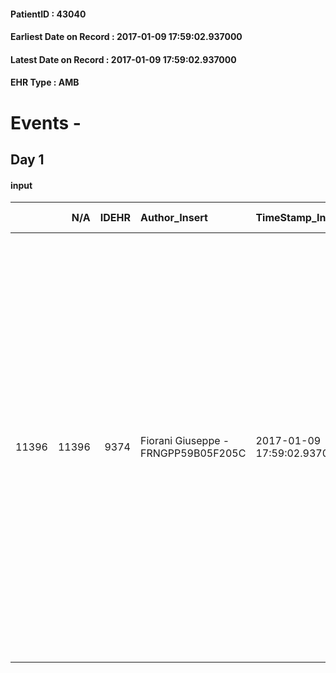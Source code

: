
#### PatientID : 43040
#### Earliest Date on Record : 2017-01-09 17:59:02.937000
#### Latest Date on Record : 2017-01-09 17:59:02.937000
#### EHR Type : AMB

# Events - 

## Day 1

#### input
|       |    N/A |   IDEHR | Author_Insert                       | TimeStamp_Insert           | EHRType   |   PatientID |   IDDigitalSignDocument | persone_vicine   |   Unnamed: 0_x.1 |   IDANAMNESI_SOCIALE | Patient   | FamigliaAltro   | Paziente_T   | FamigliaAltro_T   |   Non_Rilevabile_x.1 | Note_Non_Rilevabile_x.1   | opt_Problemi   | ds_note_timori                                                                                                                                                                                                                                                                                                                             | chk_contr_sintomi   | chk_competenza                                 | opt_paziente_a   | opt_famiglia_a   | opt_adeguatezza   | opt_paziente_solo   | ds_note_con                                                                                                                                                                                                                                                                                                                                                       | opt_presente_assente   | Presenza_minori   | Caregiver_principale   | opt_capacita         | opt_necessario   | opt_presente   | opt_risorse_ec   | opt_paziente_psi   | opt_Ins_vol   | opt_paziente_ad   | opt_caregiver_ad   | opt_esenzione   | opt_inv_civile   |   ds_codice_es | Needs                                               | Domestic partnership    | Fragility                    | opt_disponibilita_f   | opt_indennita_acc   | opt_famiglia_psi   | opt_disponibilit_paz   |
|------:|-------:|--------:|:------------------------------------|:---------------------------|:----------|------------:|------------------------:|:-----------------|-----------------:|---------------------:|:----------|:----------------|:-------------|:------------------|---------------------:|:--------------------------|:---------------|:-------------------------------------------------------------------------------------------------------------------------------------------------------------------------------------------------------------------------------------------------------------------------------------------------------------------------------------------|:--------------------|:-----------------------------------------------|:-----------------|:-----------------|:------------------|:--------------------|:------------------------------------------------------------------------------------------------------------------------------------------------------------------------------------------------------------------------------------------------------------------------------------------------------------------------------------------------------------------|:-----------------------|:------------------|:-----------------------|:---------------------|:-----------------|:---------------|:-----------------|:-------------------|:--------------|:------------------|:-------------------|:----------------|:-----------------|---------------:|:----------------------------------------------------|:------------------------|:-----------------------------|:----------------------|:--------------------|:-------------------|:-----------------------|
| 11396 |  11396 |    9374 | Fiorani Giuseppe - FRNGPP59B05F205C | 2017-01-09 17:59:02.937000 | AMB       |       43040 |                  609042 | N/A              |             4961 |                 3228 | Si#1      | Si#1            | Parziale#2   | Si#1              |                    0 | NR                        | No#0           | Situazione familiare complessivamente critica: la pz √® in condizioni generali molto scadute,ed √® a casa della mamma,con tre figli di minore et√†,rispettivamente di 14,12 e 4 anni. La mamma chiede il ricovero in hospice ,anche su scelta della pz stessa,la quale ha paura di farsi vedere nelle condizioni in cui si trova dai figli | controllo sintomi#0 | competenza/capacit√† assistenziale caregiver#0 | Congruenti#1     | Congruenti#1     | Si#1              | No#0                | La pz,dopo che si √® separata per un periodo di tempo dal marito di origini Tunisine Hedi Sadaoui, vive con i tre figli di minore et√†,presso l'abitazione della mamma,la quale lavora come ambulante nei mercati e,non riesce ad assistere la figlia. Non vengono segnalate altre risorse familiari.Il marito,lavora come precario ed √® impegnato sui due turni | Presente#1             | Si#1              | mum                    | Non incrementabile#2 | No#0             | No#0           | Non adeguate#0   | No#0               | No#0          | Totale#2          | Totale#2           | Si#1            | No#0             |             48 | Clinici#0;Sociali#1;Psicologici#2;Social in House#3 | Figli#2;Altri parenti#3 | sovraccarico assistenziale#4 | No#0                  | No#0                | No#0               | No#0                   |


